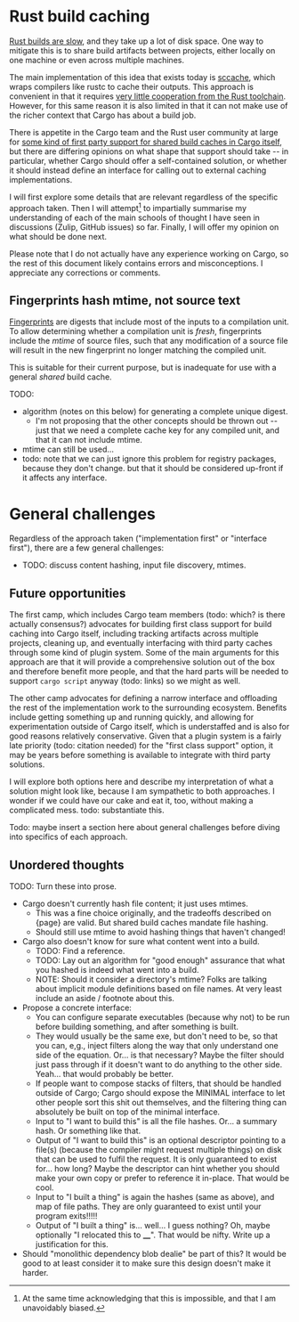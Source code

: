 # Rust build caching

[Rust builds are slow](slow-builds.md), and they take up a lot of disk space.
One way to mitigate this is to share build artifacts between projects, either locally on one machine or even across multiple machines.

The main implementation of this idea that exists today is [sccache](https://github.com/mozilla/sccache), which wraps compilers like rustc to cache their outputs.
This approach is convenient in that it requires [very little cooperation from the Rust toolchain](https://doc.rust-lang.org/cargo/reference/config.html#buildrustc-wrapper).
However, for this same reason it is also limited in that it can not make use of the richer context that Cargo has about a build job.

There is appetite in the Cargo team and the Rust user community at large for [some kind of first party support for shared build caches in Cargo itself](https://github.com/rust-lang/cargo/issues/5931), but there are differing opinions on what shape that support should take -- in particular, whether Cargo should offer a self-contained solution, or whether it should instead define an interface for calling out to external caching implementations.

I will first explore some details that are relevant regardless of the specific approach taken.
Then I will attempt[^1] to impartially summarise my understanding of each of the main schools of thought I have seen in discussions (Zulip, GitHub issues) so far.
Finally, I will offer my opinion on what should be done next.

Please note that I do not actually have any experience working on Cargo, so the rest of this document likely contains errors and misconceptions.
I appreciate any corrections or comments.

## Fingerprints hash mtime, not source text

[Fingerprints](https://doc.rust-lang.org/nightly/nightly-rustc/cargo/core/compiler/fingerprint/index.html) are digests that include most of the inputs to a compilation unit.
To allow determining whether a compilation unit is _fresh_, fingerprints include the _mtime_ of source files, such that any modification of a source file will result in the new fingerprint no longer matching the compiled unit.

This is suitable for their current purpose, but is inadequate for use with a general _shared_ build cache.

TODO:

- algorithm (notes on this below) for generating a complete unique digest.
  - I'm not proposing that the other concepts should be thrown out -- just that we need a complete cache key for any compiled unit, and that it can not include mtime.
- mtime can still be used...
- todo: note that we can just ignore this problem for registry packages, because they don't change. but that it should be considered up-front if it affects any interface.

# General challenges

Regardless of the approach taken ("implementation first" or "interface first"), there are a few general challenges:

- TODO: discuss content hashing, input file discovery, mtimes.

## Future opportunities

The first camp, which includes Cargo team members (todo: which? is there actually consensus?) advocates for building first class support for build caching into Cargo itself, including tracking artifacts across multiple projects, cleaning up, and eventually interfacing with third party caches through some kind of plugin system. Some of the main arguments for this approach are that it will provide a comprehensive solution out of the box and therefore benefit more people, and that the hard parts will be needed to support `cargo script` anyway (todo: links) so we might as well.

The other camp advocates for defining a narrow interface and offloading the rest of the implementation work to the surrounding ecosystem. Benefits include getting something up and running quickly, and allowing for experimentation outside of Cargo itself, which is understaffed and is also for good reasons relatively conservative. Given that a plugin system is a fairly late priority (todo: citation needed) for the "first class support" option, it may be years before something is available to integrate with third party solutions.

I will explore both options here and describe my interpretation of what a solution might look like, because I am sympathetic to both approaches. I wonder if we could have our cake and eat it, too, without making a complicated mess. todo: substantiate this.

Todo: maybe insert a section here about general challenges before diving into specifics of each approach.

## Unordered thoughts

TODO: Turn these into prose.

- Cargo doesn't currently hash file content; it just uses mtimes.
  - This was a fine choice originally, and the tradeoffs described on {page} are valid. But shared build caches mandate file hashing.
  - Should still use mtime to avoid hashing things that haven't changed!
- Cargo also doesn't know for sure what content went into a build.
  - TODO: Find a reference.
  - TODO: Lay out an algorithm for "good enough" assurance that what you hashed is indeed what went into a build.
  - NOTE: Should it consider a directory's mtime? Folks are talking about implicit module definitions based on file names. At very least include an aside / footnote about this.
- Propose a concrete interface:
  - You can configure separate executables (because why not) to be run before building something, and after something is built.
  - They would usually be the same exe, but don't need to be, so that you can, e,g., inject filters along the way that only understand one side of the equation. Or... is that necessary? Maybe the filter should just pass through if it doesn't want to do anything to the other side. Yeah... that would probably be better.
  - If people want to compose stacks of filters, that should be handled outside of Cargo; Cargo should expose the MINIMAL interface to let other people sort this shit out themselves, and the filtering thing can absolutely be built on top of the minimal interface.
  - Input to "I want to build this" is all the file hashes. Or... a summary hash. Or something like that.
  - Output of "I want to build this" is an optional descriptor pointing to a file(s) (because the compiler might request multiple things) on disk that can be used to fulfil the request. It is only guaranteed to exist for... how long? Maybe the descriptor can hint whether you should make your own copy or prefer to reference it in-place. That would be cool.
  - Input to "I built a thing" is again the hashes (same as above), and map of file paths. They are only guaranteed to exist until your program exits!!!!!
  - Output of "I built a thing" is... well... I guess nothing? Oh, maybe optionally "I relocated this to **\_\_**". That would be nifty. Write up a justification for this.
- Should "monolithic dependency blob dealie" be part of this? It would be good to at least consider it to make sure this design doesn't make it harder.

[^1]: At the same time acknowledging that this is impossible, and that I am unavoidably biased.
